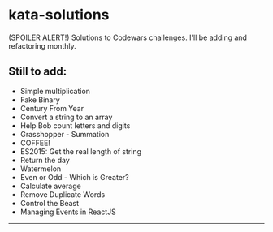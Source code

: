 # kata-solutions
(SPOILER ALERT!) Solutions to Codewars challenges. I'll be adding and refactoring monthly.
## Still to add:
 - Simple multiplication
 - Fake Binary
 - Century From Year
 - Convert a string to an array
 - Help Bob count letters and digits
 - Grasshopper - Summation
 - COFFEE!
 - ES2015: Get the real length of string
 - Return the day
 - Watermelon
 - Even or Odd - Which is Greater?
 - Calculate average
 - Remove Duplicate Words
 - Control the Beast
 - Managing Events in ReactJS
 ____
 
